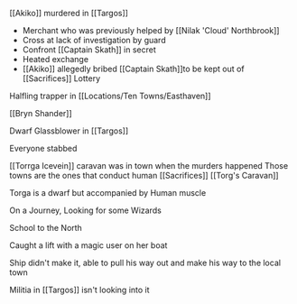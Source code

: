 


[[Akiko]] murdered in [[Targos]]
- Merchant who was previously helped by [[Nilak 'Cloud' Northbrook]]
- Cross at lack of investigation by guard
- Confront [[Captain Skath]] in secret
- Heated exchange
- [[Akiko]] allegedly bribed [[Captain Skath]]to be kept out of [[Sacrifices]] Lottery


Halfling trapper in [[Locations/Ten Towns/Easthaven]]

 [[Bryn Shander]]

Dwarf Glassblower in [[Targos]]

Everyone stabbed 

[[Torrga Icevein]] caravan was in town when the murders happened
	Those towns are the ones that conduct human [[Sacrifices]] 
[[Torg's Caravan]]

Torga is a dwarf but accompanied by Human muscle

On a Journey, Looking for some Wizards

School to the North

Caught a lift with a magic user on her boat

Ship didn't make it, able to pull his way out and make his way to the local town



Militia in [[Targos]] isn't looking into it

